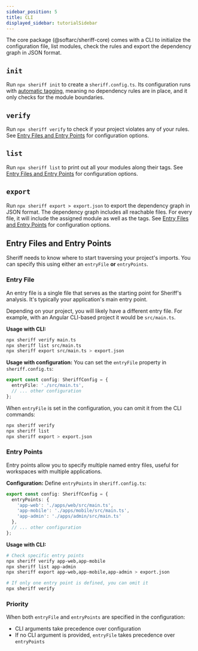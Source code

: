 ```yaml
---
sidebar_position: 5
title: CLI
displayed_sidebar: tutorialSidebar
---
```


The core package (@softarc/sheriff-core) comes with a CLI to initialize the configuration file, list modules, check the rules and export the dependency graph in JSON format.

## `init`

Run `npx sheriff init` to create a `sheriff.config.ts`. Its configuration runs with [automatic tagging](./dependency-rules#automatic-tagging), meaning no dependency rules are in place, and it only checks for the module boundaries.

## `verify`

Run `npx sheriff verify` to check if your project violates any of your rules. See [Entry Files and Entry Points](#entry-files-and-entry-points) for configuration options.

## `list`

Run `npx sheriff list` to print out all your modules along their tags. See [Entry Files and Entry Points](#entry-files-and-entry-points) for configuration options.

## `export`

Run `npx sheriff export > export.json` to export the dependency graph in JSON format. The dependency graph includes all reachable files. For every file, it will include the assigned module as well as the tags. See [Entry Files and Entry Points](#entry-files-and-entry-points) for configuration options.

## Entry Files and Entry Points

Sheriff needs to know where to start traversing your project's imports. You can specify this using either an `entryFile` **or** `entryPoints`.

### Entry File

An entry file is a single file that serves as the starting point for Sheriff's analysis. It's typically your application's main entry point. 

Depending on your project, you will likely have a different entry file. For example, with an Angular CLI-based project it would be `src/main.ts`. 

**Usage with CLI:**
```bash
npx sheriff verify main.ts
npx sheriff list src/main.ts
npx sheriff export src/main.ts > export.json
```

**Usage with configuration:**
You can set the `entryFile` property in `sheriff.config.ts`:
```typescript
export const config: SheriffConfig = {
  entryFile: './src/main.ts',
  // ... other configuration
};
```

When `entryFile` is set in the configuration, you can omit it from the CLI commands:
```bash
npx sheriff verify
npx sheriff list
npx sheriff export > export.json
```

### Entry Points

Entry points allow you to specify multiple named entry files, useful for workspaces with multiple applications.

**Configuration:**
Define `entryPoints` in `sheriff.config.ts`:
```typescript
export const config: SheriffConfig = {
  entryPoints: {
    'app-web': './apps/web/src/main.ts',
    'app-mobile': './apps/mobile/src/main.ts',
    'app-admin': './apps/admin/src/main.ts'
  },
  // ... other configuration
};
```

**Usage with CLI:**
```bash
# Check specific entry points
npx sheriff verify app-web,app-mobile
npx sheriff list app-admin
npx sheriff export app-web,app-mobile,app-admin > export.json

# If only one entry point is defined, you can omit it
npx sheriff verify
```

### Priority

When both `entryFile` and `entryPoints` are specified in the configuration:
- CLI arguments take precedence over configuration
- If no CLI argument is provided, `entryFile` takes precedence over `entryPoints`
